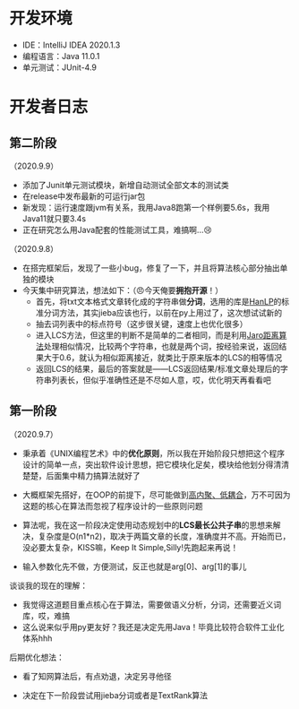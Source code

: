 # 开发环境

- IDE：IntelliJ IDEA 2020.1.3
- 编程语言：Java 11.0.1
- 单元测试：JUnit-4.9



# 开发者日志

## 第二阶段

（2020.9.9）

- 添加了Junit单元测试模块，新增自动测试全部文本的测试类
- 在release中发布最新的可运行jar包
- 新发现：运行速度跟jvm有关系，我用Java8跑第一个样例要5.6s，我用Java11就只要3.4s
- 正在研究怎么用Java配套的性能测试工具，难搞啊...:cry:

（2020.9.8）

- 在搭完框架后，发现了一些小bug，修复了一下，并且将算法核心部分抽出单独的模块
- 今天集中研究算法，想法如下：（:angry:今天俺要**拥抱开源**！）
  - 首先，将txt文本格式文章转化成的字符串做**分词**，选用的库是<u>HanLP</u>的标准分词方法，其实jieba应该也行，以前在py上用过了，这次想试试新的
  - 抽去词列表中的标点符号（这步很关键，速度上也优化很多）
  - 进入LCS方法，但这里的判断不是简单的二者相同，而是利用<u>Jaro距离算法</u>处理相似情况，比较两个字符串，也就是两个词，按经验来说，返回结果大于0.6，就认为相似距离接近，就类比于原来版本的LCS的相等情况
  - 返回LCS的结果，最后的答案就是——LCS返回结果/标准文章处理后的字符串列表长，但似乎准确性还是不尽如人意，哎，优化明天再看看吧



## 第一阶段

（2020.9.7）

- 秉承着《UNIX编程艺术》中的**优化原则**，所以我在开始阶段只想把这个程序设计的简单一点，突出软件设计思想，把它模块化足矣，模块给他划分得清清楚楚，后面集中精力搞算法就好了
- 大概框架先搭好，在OOP的前提下，尽可能做到<u>高内聚、低耦合</u>，万不可因为这题的核心在算法而忽视了程序设计的一些原则问题
- 算法呢，我在这一阶段决定使用动态规划中的**LCS最长公共子串**的思想来解决，复杂度是O(n1*n2)，取决于两篇文章的长度，准确度并不高。开始而已，没必要太复杂，KISS嘛，Keep It Simple,Silly!先跑起来再说！

- 输入参数化先不做，方便测试，反正也就是arg[0]、arg[1]的事儿

谈谈我的现在的理解：

- 我觉得这道题目重点核心在于算法，需要做语义分析，分词，还需要近义词库，哎，难搞
- 这么说来似乎用py更友好？我还是决定先用Java！毕竟比较符合软件工业化体系hhh

后期优化想法：

- 看了知网算法后，有点劝退，决定另寻他径

- 决定在下一阶段尝试用jieba分词或者是TextRank算法
